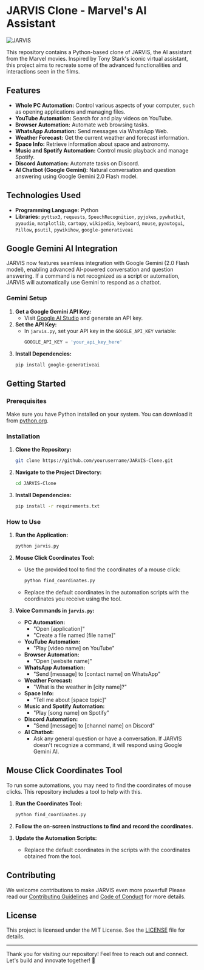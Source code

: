 # JARVIS Clone - Marvel's AI Assistant

![JARVIS](https://i.imgur.com/0y8FQ2B.png)

This repository contains a Python-based clone of JARVIS, the AI assistant from the Marvel movies. Inspired by Tony Stark's iconic virtual assistant, this project aims to recreate some of the advanced functionalities and interactions seen in the films.

## Features

- **Whole PC Automation:** Control various aspects of your computer, such as opening applications and managing files.
- **YouTube Automation:** Search for and play videos on YouTube.
- **Browser Automation:** Automate web browsing tasks.
- **WhatsApp Automation:** Send messages via WhatsApp Web.
- **Weather Forecast:** Get the current weather and forecast information.
- **Space Info:** Retrieve information about space and astronomy.
- **Music and Spotify Automation:** Control music playback and manage Spotify.
- **Discord Automation:** Automate tasks on Discord.
- **AI Chatbot (Google Gemini):** Natural conversation and question answering using Google Gemini 2.0 Flash model.

## Technologies Used

- **Programming Language:** Python
- **Libraries:** `pyttsx3`, `requests`, `SpeechRecognition`, `pyjokes`, `pywhatkit`, `pyaudio`, `matplotlib`, `cartopy`, `wikipedia`, `keyboard`, `mouse`, `pyautogui`, `Pillow`, `psutil`, `pywikihow`, `google-generativeai`

## Google Gemini AI Integration

JARVIS now features seamless integration with Google Gemini (2.0 Flash model), enabling advanced AI-powered conversation and question answering. If a command is not recognized as a script or automation, JARVIS will automatically use Gemini to respond as a chatbot.

### Gemini Setup

1. **Get a Google Gemini API Key:**
   - Visit [Google AI Studio](https://makersuite.google.com/app/apikey) and generate an API key.
2. **Set the API Key:**
   - In `jarvis.py`, set your API key in the `GOOGLE_API_KEY` variable:
     ```python
     GOOGLE_API_KEY = 'your_api_key_here'
     ```
3. **Install Dependencies:**
   ```bash
   pip install google-generativeai
   ```

## Getting Started

### Prerequisites

Make sure you have Python installed on your system. You can download it from [python.org](https://www.python.org/).

### Installation

1. **Clone the Repository:**
    ```bash
    git clone https://github.com/yourusername/JARVIS-Clone.git
    ```
2. **Navigate to the Project Directory:**
    ```bash
    cd JARVIS-Clone
    ```
3. **Install Dependencies:**
    ```bash
    pip install -r requirements.txt
    ```

### How to Use

1. **Run the Application:**
    ```bash
    python jarvis.py
    ```

2. **Mouse Click Coordinates Tool:**
    - Use the provided tool to find the coordinates of a mouse click:
      ```bash
      python find_coordinates.py
      ```
    - Replace the default coordinates in the automation scripts with the coordinates you receive using the tool.

3. **Voice Commands in `jarvis.py`:**
    - **PC Automation:** 
        - "Open [application]"
        - "Create a file named [file name]"
    - **YouTube Automation:** 
        - "Play [video name] on YouTube"
    - **Browser Automation:** 
        - "Open [website name]"
    - **WhatsApp Automation:** 
        - "Send [message] to [contact name] on WhatsApp"
    - **Weather Forecast:** 
        - "What is the weather in [city name]?"
    - **Space Info:** 
        - "Tell me about [space topic]"
    - **Music and Spotify Automation:** 
        - "Play [song name] on Spotify"
    - **Discord Automation:** 
        - "Send [message] to [channel name] on Discord"
    - **AI Chatbot:**
        - Ask any general question or have a conversation. If JARVIS doesn't recognize a command, it will respond using Google Gemini AI.

## Mouse Click Coordinates Tool

To run some automations, you may need to find the coordinates of mouse clicks. This repository includes a tool to help with this.

1. **Run the Coordinates Tool:**
    ```bash
    python find_coordinates.py
    ```
2. **Follow the on-screen instructions to find and record the coordinates.**

3. **Update the Automation Scripts:**
    - Replace the default coordinates in the scripts with the coordinates obtained from the tool.

## Contributing

We welcome contributions to make JARVIS even more powerful! Please read our [Contributing Guidelines](CONTRIBUTING.md) and [Code of Conduct](CODE_OF_CONDUCT.md) for more details.

## License

This project is licensed under the MIT License. See the [LICENSE](LICENSE) file for details.

---

Thank you for visiting our repository! Feel free to reach out and connect. Let's build and innovate together! 🚀
